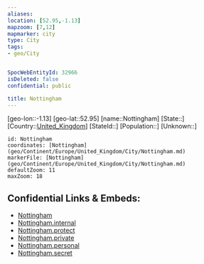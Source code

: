 ```yaml
---
aliases: 
location: [52.95,-1.13]
mapzoom: [7,12] 
mapmarker: city 
type: City
tags:
- geo/City


SpocWebEntityId: 32966
isDeleted: false
confidential: public

title: Nottingham
---
```

[geo-lon::-1.13]
[geo-lat::52.95]
[name::Nottingham]
[State::]
[Country::[United_Kingdom](geo/Continent/Europe/United_Kingdom.md)]
[StateId::]
[Population::]
[Unknown::]


```leaflet
id: Nottingham
coordinates: [Nottingham](geo/Continent/Europe/United_Kingdom/City/Nottingham.md)
markerFile: [Nottingham](geo/Continent/Europe/United_Kingdom/City/Nottingham.md)
defaultZoom: 11 
maxZoom: 18
```


## Confidential Links & Embeds: 
- [Nottingham](../../../../../../_public/geo/Continent/Europe/United_Kingdom/City/Nottingham.md) 
- [Nottingham.internal](../../../../../../_internal/geo/Continent/Europe/United_Kingdom/City/Nottingham.internal.md) 
- [Nottingham.protect](../../../../../../_protect/geo/Continent/Europe/United_Kingdom/City/Nottingham.protect.md) 
- [Nottingham.private](../../../../../../_private/geo/Continent/Europe/United_Kingdom/City/Nottingham.private.md) 
- [Nottingham.personal](../../../../../../_personal/geo/Continent/Europe/United_Kingdom/City/Nottingham.personal.md) 
- [Nottingham.secret](../../../../../../_secret/geo/Continent/Europe/United_Kingdom/City/Nottingham.secret.md) 
